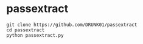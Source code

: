 # passextract
```
git clone https://github.com/DRUNK01/passextract
cd passextract
python passextract.py
```

